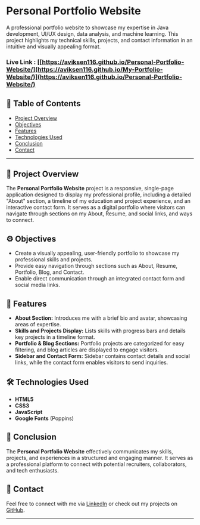 # Personal Portfolio Website

A professional portfolio website to showcase my expertise in Java development, UI/UX design, data analysis, and machine learning. This project highlights my technical skills, projects, and contact information in an intuitive and visually appealing format.
###  Live Link : [[https://aviksen116.github.io/Personal-Portfolio-Website/](https://aviksen116.github.io/My-Portfolio-Website/)](https://aviksen116.github.io/Personal-Portfolio-Website/)
## 🌟 Table of Contents
- [Project Overview](#project-overview)
- [Objectives](#objectives)
- [Features](#features)
- [Technologies Used](#technologies-used)
- [Conclusion](#conclusion)
- [Contact](#contact)

---

## 🎯 Project Overview
The **Personal Portfolio Website** project is a responsive, single-page application designed to display my professional profile, including a detailed "About" section, a timeline of my education and project experience, and an interactive contact form. It serves as a digital portfolio where visitors can navigate through sections on my About, Resume, and social links, and ways to connect.

## ⚙️ Objectives
- Create a visually appealing, user-friendly portfolio to showcase my professional skills and projects.
- Provide easy navigation through sections such as About, Resume, Portfolio, Blog, and Contact.
- Enable direct communication through an integrated contact form and social media links.

## 🚀 Features
- **About Section:** Introduces me with a brief bio and avatar, showcasing areas of expertise.
- **Skills and Projects Display:** Lists skills with progress bars and details key projects in a timeline format.
- **Portfolio & Blog Sections:** Portfolio projects are categorized for easy filtering, and blog articles are displayed to engage visitors.
- **Sidebar and Contact Form:** Sidebar contains contact details and social links, while the contact form enables visitors to send inquiries.

## 🛠️ Technologies Used
- **HTML5**
- **CSS3**
- **JavaScript**
- **Google Fonts** (Poppins)

## 📌 Conclusion
The **Personal Portfolio Website** effectively communicates my skills, projects, and experiences in a structured and engaging manner. It serves as a professional platform to connect with potential recruiters, collaborators, and tech enthusiasts.

## 📧 Contact
Feel free to connect with me via [LinkedIn](https://www.linkedin.com/in/avik-sen-043379273/) or check out my projects on [GitHub](https://github.com/AvikSen116).

---
